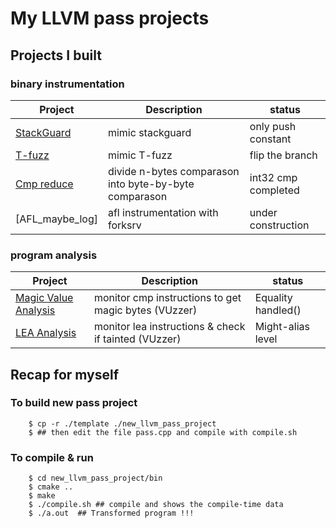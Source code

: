 # My LLVM pass projects

## Projects I built
### binary instrumentation
|    Project             | Description                                            |       status       |
|------------------------|--------------------------------------------------------|--------------------|
|  [StackGuard]          | mimic stackguard                                       | only push constant |
|   [T-fuzz]             | mimic T-fuzz                                           | flip the branch    |
|  [Cmp reduce]          | divide n-bytes comparason into byte-by-byte comparason | int32 cmp completed|
|  [AFL_maybe_log]       | afl instrumentation with forksrv                       | under construction |

### program analysis
|    Project             | Description                                            |       status       |
|------------------------|--------------------------------------------------------|--------------------|
| [Magic Value Analysis] | monitor cmp instructions to get magic bytes (VUzzer)   | Equality handled() |
| [LEA Analysis]         | monitor lea instructions & check if tainted (VUzzer)   | Might-alias level  |






## Recap for myself

### To build new pass project
```
    $ cp -r ./template ./new_llvm_pass_project
    $ ## then edit the file pass.cpp and compile with compile.sh
```

### To compile & run
```
    $ cd new_llvm_pass_project/bin
    $ cmake ..
    $ make
    $ ./compile.sh ## compile and shows the compile-time data
    $ ./a.out  ## Transformed program !!!

```


[StackGuard]: /stackguard
[T-fuzz]: /t_fuzz
[Cmp reduce]: /cmp_reduce
[Magic Value Analysis]: /magic_value_extract
[LEA Analysis]: /lea_analysis
